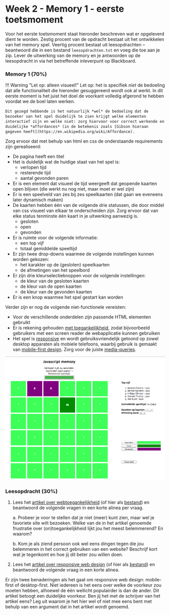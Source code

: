 # Week 2 - Memory 1 - eerste toetsmoment

Voor het eerste toetsmoment staat hieronder beschreven wat er opgeleverd dient te worden. Zestig procent van de opdracht bestaat uit het ontwikkelen van het memory spel. Veertig procent bestaat uit leesopdrachten – beantwoord die in een bestand `leesopdrachten.txt` en voeg die toe aan je zip. Lever de uitwerking van de memory en je antwoorden op de leesopdracht in via het betreffende inleverpunt op Blackboard. 

### Memory 1 (70%)

!!! Warning "Let op: alleen visueel!"
    Let op: het is specifiek *niet* de bedoeling dat alle functionaliteit die hieronder gesuggereerd wordt ook al werkt. In dit eerste moment is het juist het doel de voorkant volledig afgerond te hebben voordat we de boel laten werken.

    Dit gezegd hebbende is het natuurlijk *wel* de bedoeling dat de bezoeker van het spel duidelijk te zien krijgt welke elementen interactief zijn en welke niet: zorg hiervoor voor correct werkende en duidelijke *affordances* (in de betekenis zoals [Gibson hieraan gegeven heeft](https://en.wikipedia.org/wiki/Affordance).


Zorg ervoor dat met behulp van html en css de onderstaande requirements zijn gerealiseerd:

- De pagina heeft een titel
- Het is duidelijk wat de huidige staat van het spel is:
    - verlopen tijd
    - resterende tijd
    - aantal gevonden paren
- Er is een element dat visueel de tijd weergeeft dat geopende kaarten open blijven (die werkt nu nog niet, maar moet er wel zijn)
- Er is een speelveld van zes bij zes speelkaarten (dat gaan we eveneens later dynamisch maken)
- De kaarten hebben één van de volgende drie statussen, die door middel van css visueel van elkaar te onderscheiden zijn. Zorg ervoor dat van elke status tenminste één kaart in je uitwerking aanwezig is.
    - gesloten
    - open
    - gevonden
- Er is ruimte voor de volgende informatie:
    - een top vijf
    - totaal gemiddelde speeltijd
- Er zijn twee drop-downs waarmee de volgende instellingen kunnen worden gekozen:
    - het karakter op de (gesloten) speelkaarten
    - de afmetingen van het speelbord
- Er zijn drie kleurselectieknoppen voor de volgende instellingen:
    - de kleur van de gesloten kaarten
    - de kleur van de open kaarten
    - de kleur van de gevonden kaarten
- Er is een knop waarmee het spel gestart kan worden

Verder zijn er nog de volgende niet-functionele vereisten:

- Voor de verschillende onderdelen zijn passende HTML elementen gebruikt
- Er is rekening gehouden [met toegankelijkheid](https://developer.mozilla.org/en-US/docs/Web/Accessibility), zodat bijvoorbeeld gebruikers met een screen reader de webapplicatie kunnen gebruiken
- Het spel is [responsive](https://developer.mozilla.org/en-US/docs/Learn/CSS/CSS_layout/Responsive_Design) en wordt gebruiksvriendelijk getoond op zowel desktop apparaten als mobiele telefoons, waarbij gebruik is gemaakt van [mobile-first design](https://developer.mozilla.org/en-US/docs/Web/Progressive_web_apps/Responsive/Mobile_first). Zorg voor de juiste [media-queries](https://developer.mozilla.org/en-US/docs/Web/CSS/Media_Queries/Using_media_queries).

![Het memory-spel zoals het er uit kan komen te zien](../imgs/memory-demo.png)

### Leesopdracht (30%)

1. Lees het [artikel over webtoegankelijkheid](https://bighack.org/5-most-annoying-website-features-i-face-as-a-blind-screen-reader-user-accessibility/) (of hier als [bestand](../materialen/week2-flexbox/toegankelijkheid.pdf)) en beantwoord de volgende vragen in een korte alinea per vraag.

    a. Probeer je voor te stellen dat je niet (meer) kunt zien, maar wel je favoriete site wilt bezoeken. Welke van de in het artikel genoemde frustratie over (on)toegankelijkheid lijkt jou het meest belemmerend? En waarom?

    b. Kom je als ziend persoon ook wel eens dingen tegen die jou belemmeren in het correct gebruiken van een website? Beschrijf kort wat je tegenkomt en hoe jij dit beter zou willen doen.

2. Lees het [artikel over responsive web design](https://www.freecodecamp.org/news/taking-the-right-approach-to-responsive-web-design/) (of hier als [bestand](../materialen/week2-flexbox/responsive.pdf)) en beantwoord de volgende vraag in een korte alinea.

Er zijn twee benaderingen als het gaat om responsive web design: mobile-first of desktop-first. Niet iedereen is het eens over welke de voorkeur zou moeten hebben, alhoewel de één wellicht populairder is dan de ander. Dit artikel betoogt een duidelijke voorkeur. Ben jij het met de schrijver van het artikel eens? Leg uit waarom je het hier wel of niet mee eens bent met behulp van een argument dat in het artikel wordt genoemd.
